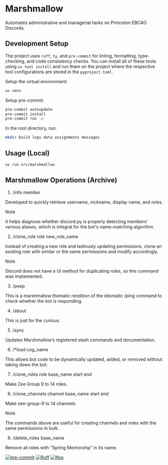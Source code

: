 # Marshmallow

Automates administrative and managerial tasks on Princeton EBCAO Discords.

## Development Setup

The project uses `ruff`, `ty`, and `pre-commit` for linting, formatting,
type-checking, and code consistency checks. You can install all of
these tools using `uv tool install` and run them on the project
where the respective tool configurations are stored in the
`pyproject.toml`.

Setup the virtual environment:

```bash
uv venv
```

Setup pre-commit:

```bash
pre-commit autoupdate
pre-commit install
pre-commit run -a
```

In the root directory, run:

```bash
mkdir build logs data assignments messages
```

## Usage (Local)

```bash
uv run src/marshmallow
```

## Marshmallow Operations (Archive)

1. /info member

Developed to quickly retrieve username, nickname, display name, and roles.

> [!NOTE]
> It helps diagnose whether discord.py is properly detecting members’ various aliases, which is integral for the bot's name-matching algorithm.

2. /clone_role role new_role_name

Instead of creating a new role and tediously updating permissions, clone an existing role with similar or the same permissions and modify accordingly.

> [!NOTE]
> Discord does not have a UI method for duplicating roles, so this command was implemented.

3. /peep

This is a marshmallow thematic rendition of the idiomatic /ping command to check whether the bot is responding.

4. /about

This is just for the curious.

5. /sync

Updates Marshmallow’s registered slash commands and documentation.

6. /*load cog_name

This allows bot code to be dynamically updated, added, or removed without taking down the bot.

7. /clone_roles role base_name start end

Make Zee Group 9 to 14 roles.

8. /clone_channels channel base_name start end

Make zee-group-9 to 14 channels.

> [!NOTE]
> The commands above are useful for creating channels and roles with the same permissions in bulk.


9. /delete_roles base_name

Remove all roles with “Spring Mentorship” in its name.

[![pre-commit](https://img.shields.io/badge/pre--commit-enabled-brightgreen?logo=pre-commit)](https://github.com/pre-commit/pre-commit)
[![Ruff](https://img.shields.io/endpoint?url=https://raw.githubusercontent.com/astral-sh/ruff/main/assets/badge/v2.json)](https://github.com/astral-sh/ruff)
[![Nox](https://img.shields.io/badge/%F0%9F%A6%8A-Nox-D85E00.svg)](https://github.com/wntrblm/nox)
